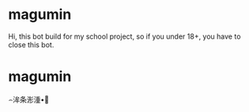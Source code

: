 ﻿# magumin
 Hi, this bot build for my school project, so if you under 18+, you have to close this bot.
# magumin
⌢洠条浵湩•਍
